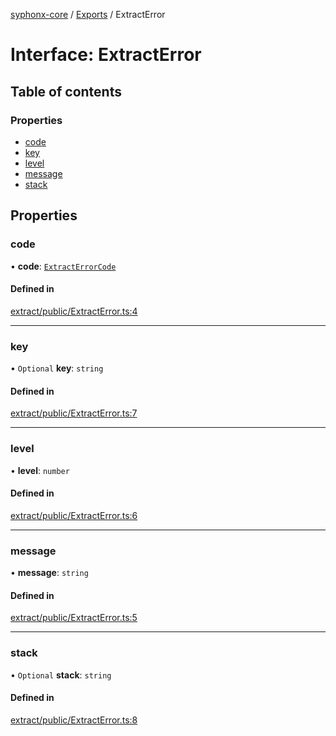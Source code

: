 [syphonx-core](../README.md) / [Exports](../modules.md) / ExtractError

# Interface: ExtractError

## Table of contents

### Properties

- [code](ExtractError.md#code)
- [key](ExtractError.md#key)
- [level](ExtractError.md#level)
- [message](ExtractError.md#message)
- [stack](ExtractError.md#stack)

## Properties

### code

• **code**: [`ExtractErrorCode`](../modules.md#extracterrorcode)

#### Defined in

[extract/public/ExtractError.ts:4](https://github.com/dtempx/syphonx-core/blob/211cc18/extract/public/ExtractError.ts#L4)

___

### key

• `Optional` **key**: `string`

#### Defined in

[extract/public/ExtractError.ts:7](https://github.com/dtempx/syphonx-core/blob/211cc18/extract/public/ExtractError.ts#L7)

___

### level

• **level**: `number`

#### Defined in

[extract/public/ExtractError.ts:6](https://github.com/dtempx/syphonx-core/blob/211cc18/extract/public/ExtractError.ts#L6)

___

### message

• **message**: `string`

#### Defined in

[extract/public/ExtractError.ts:5](https://github.com/dtempx/syphonx-core/blob/211cc18/extract/public/ExtractError.ts#L5)

___

### stack

• `Optional` **stack**: `string`

#### Defined in

[extract/public/ExtractError.ts:8](https://github.com/dtempx/syphonx-core/blob/211cc18/extract/public/ExtractError.ts#L8)
